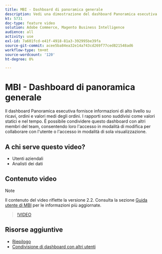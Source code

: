```yaml
---
title: MBI - Dashboard di panoramica generale
description: Vedi una dimostrazione del dashboard Panoramica esecutiva fornito da MBI.
kt: 5731
doc-type: feature video
solution: Adobe Commerce, Magento Business Intelligence
audience: all
activity: use
exl-id: 7a601fcd-e41f-4918-81a3-392995be39fa
source-git-commit: acee5ba84ea32e14a743cd269f77ced821548ad6
workflow-type: tm+mt
source-wordcount: '120'
ht-degree: 0%

---
```


# MBI - Dashboard di panoramica generale

Il dashboard Panoramica esecutiva fornisce informazioni di alto livello su ricavi, ordini e valori medi degli ordini. I rapporti sono suddivisi come valori statici e nel tempo. È possibile condividere questo dashboard con altri membri del team, consentendo loro l&#39;accesso in modalità di modifica per collaborare con l&#39;utente o l&#39;accesso in modalità di sola visualizzazione.

## A chi serve questo video?

- Utenti aziendali
- Analisti dei dati

## Contenuto video

>[!NOTE]
>
>Il contenuto del video riflette la versione 2.2. Consulta la sezione [Guida utente di MBI](https://docs.magento.com/mbi/) per le informazioni più aggiornate.

>[!VIDEO](https://video.tv.adobe.com/v/35986?quality=12&learn=on)

## Risorse aggiuntive

- [Riepilogo](https://docs.magento.com/mbi/data-user/dashboards/dashboards-pro.html#executive-summary-guest-checkout-allowed)
- [Condivisione di dashboard con altri utenti](https://docs.magento.com/mbi/data-user/dashboards/share-dashboard-with-users.html)
